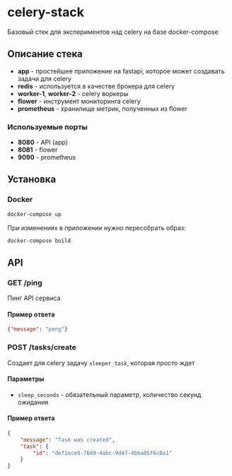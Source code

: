 # celery-stack
Базовый стек для экспериментов над celery на базе docker-compose

## Описание стека
* **app** - простейшее приложение на fastapi, которое может создавать задачи для celery
* **redis** - используется в качестве брокера для celery
* **worker-1**, **worker-2** - celery воркеры
* **flower** - инструмент мониторинга celery
* **prometheus** - хранилище метрик, полученных из flower

### Используемые порты
* **8080** - API (app)
* **8081** - flower
* **9090** - prometheus

## Установка
### Docker
```bash
docker-compose up
```
При изменениях в приложении нужно пересобрать образ:
```bash
docker-compose build
```

## API
### GET /ping
Пинг API сервиса

#### Пример ответа
```json
{"message": "pong"}
```

### POST /tasks/create
Создает для celery задачу `sleeper_task`, которая просто ждет

#### Параметры
* `sleep_seconds` - обязательный параметр, количество секунд ожидания

#### Пример ответа
```json
{
    "message": "Task was created",
    "task": {
        "id": "def1ece9-7669-4abc-9d47-4bba05f6c0a1"
    }
}
```
